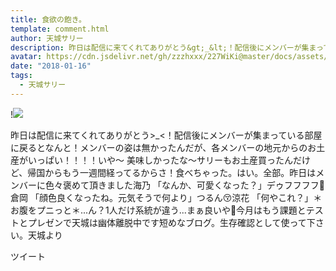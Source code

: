 ```yaml
---
title: 食欲の飽き。
template: comment.html
author: 天城サリー
description: 昨日は配信に来てくれてありがとう&gt;_&lt;！配信後にメンバーが集まっている部屋に戻るとなんと！メンバーの姿は無かったんだが、各メンバーの地元からのお土産がいっぱい！！！！いや〜 美味しかったな〜サリ...
avatar: https://cdn.jsdelivr.net/gh/zzzhxxx/227WiKi@master/docs/assets/photo/avatar/sally.jpg
date: "2018-01-16"
tags:
  - 天城サリー
---
```


!![](https://cdn.jsdelivr.net/gh/227WiKi/227WiKi-image@master/blog-image/sally-2018-01-16_1.jpg)


昨日は配信に来てくれてありがとう>_<！配信後にメンバーが集まっている部屋に戻るとなんと！メンバーの姿は無かったんだが、各メンバーの地元からのお土産がいっぱい！！！！いや〜 美味しかったな〜サリーもお土産買ったんだけど、帰国からもう一週間経ってるからさ！食べちゃった。はい。全部。昨日はメンバーに色々褒めて頂きました海乃 「なんか、可愛くなった？」デゥフフフフ🤤倉岡 「顔色良くなったね。元気そうで何より」つるん😚涼花 「何やこれ？」＊お腹をプニっと＊...ん？1人だけ系統が違う...まぁ良いや💖今月はもう課題とテストとプレゼンで天城は幽体離脱中です短めなブログ。生存確認として使って下さい。天城より


ツイート



